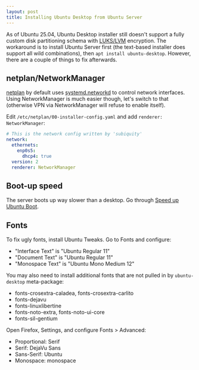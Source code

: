 ```yaml
---
layout: post
title: Installing Ubuntu Desktop from Ubuntu Server
---
```


As of Ubuntu 25.04, Ubuntu Desktop installer still doesn't support a fully custom
disk partitioning schema with [LUKS/LVM](../luks-lvm-boot/) encryption.
The workaround is to install Ubuntu Server first (the text-based installer
does support all wild combinations), then `apt install ubuntu-desktop`. However,
there are a couple of things to fix afterwards.

## netplan/NetworkManager

[netplan](https://netplan.io/) by default uses [systemd.networkd](https://manpages.ubuntu.com/manpages/bionic/man5/systemd.network.5.html)
to control network interfaces. Using NetworkManager is much easier though, let's switch to that
(otherwise VPN via NetworkManager will refuse to enable itself).

Edit `/etc/netplan/00-installer-config.yaml` and add `renderer: NetworkManager`:
```yaml
# This is the network config written by 'subiquity'
network:
  ethernets:
    enp0s5:
      dhcp4: true
  version: 2
  renderer: NetworkManager
```

## Boot-up speed

The server boots up way slower than a desktop. Go through
[Speed up Ubuntu Boot](../speed-up-Ubuntu-boot/).

## Fonts

To fix ugly fonts, install Ubuntu Tweaks. Go to Fonts and configure:
* "Interface Text" is "Ubuntu Regular 11"
* "Document Text" is "Ubuntu Regular 11"
* "Monospace Text" is "Ubuntu Mono Medium 12"

You may also need to install additional fonts that are not pulled in by `ubuntu-desktop`
meta-package:

* fonts-crosextra-caladea, fonts-crosextra-carlito
* fonts-dejavu
* fonts-linuxlibertine
* fonts-noto-extra, fonts-noto-ui-core
* fonts-sil-gentium

Open Firefox, Settings, and configure Fonts > Advanced:

* Proportional: Serif
* Serif: DejaVu Sans
* Sans-Serif: Ubuntu
* Monospace: monospace

